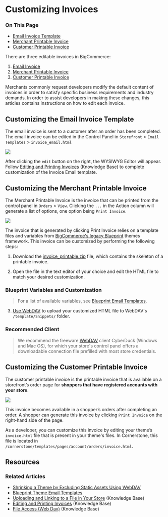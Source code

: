 <h1>Customizing Invoices</h1>
<div class="otp" id="no-index">
	<h3> On This Page </h3>
	<ul>
    <li><a href="#customizing_email">Email Invoice Template</a></li>
		<li><a href="#customizing_merchant">Merchant Printable Invoice</a></li>
    <li><a href="#customizing_customer">Customer Printable Invoice</a></li>
	</ul>
</div>

There are three editable invoices in BigCommerce:

1. [Email Invoice](/customizing_email)
2. [Merchant Printable Invoice](/customizing_merchant)
3. [Customer Printable Invoice](/customizing_customer)

Merchants commonly request developers modify the default content of invoices in order to satisfy specific business requirements and industry demands. In order to assist developers in making these changes, this articles contains instructions on how to edit each invoice.

<a href='#customizing_email' aria-hidden='true' class='block-anchor'  id='customizing_email'><i aria-hidden='true' class='linkify icon'></i></a>

## Customizing the Email Invoice Template

The email invoice is sent to a customer after an order has been completed. The email invoice can be edited in the Control Panel in `Storefront` > `Email Templates` > `invoice_email.html`

<!--
    title: 
    data: //s3.amazonaws.com/user-content.stoplight.io/6116/1540376724645
-->

![](//s3.amazonaws.com/user-content.stoplight.io/6116/1540376724645 "")

After clicking the `edit` button on the right, the WYSIWYG Editor will appear. Follow [Editing and Printing Invoices](https://support.bigcommerce.com/s/article/Invoices#custom) (Knowledge Base) to complete customization of the Invoice Email template.



<a href='#customizing_merchant' aria-hidden='true' class='block-anchor'  id='customizing_merchant'><i aria-hidden='true' class='linkify icon'></i></a>

## Customizing the Merchant Printable Invoice

The Merchant Printable Invoice is the invoice that can be printed from the control panel in `Orders` > `View`. Clicking the `...` in the Action column will generate a list of options, one option being `Print Invoice`.

<!--
    title: 
    data: //s3.amazonaws.com/user-content.stoplight.io/6116/1540376852310
-->

![](//s3.amazonaws.com/user-content.stoplight.io/6116/1540376852310 "")

The invoice that is generated by clicking Print Invoice relies on a template files and variables from [BigCommerce's legacy Blueprint](https://developer.bigcommerce.com/legacy/blueprint-themes/blueprint-email-templates) themes framework. This invoice can be customized by performing the following steps:

1. Download the [invoice_printable.zip](https://storage.googleapis.com/bigcommerce-production-dev-center/template-files/invoice_printable.zip) file, which contains the skeleton of a printable invoice.

2. Open the file in the text editor of your choice and edit the HTML file to match your desired customization.

<div class="HubBlock--callout">
<div class="CalloutBlock--">
<div class="HubBlock-content">
    
<!-- theme:  -->

###  Blueprint Variables and Customization

> For a list of available variables, see [Blueprint Email Templates](https://developer.bigcommerce.com/legacy/blueprint-themes/blueprint-email-templates).

</div>
</div>
</div>

3. [Use WebDAV](https://support.bigcommerce.com/s/article/How-do-I-add-and-link-to-a-file-in-my-store#upload-a-file) to upload your customized HTML file to WebDAV's `/template/Snippets/` folder.

<div class="HubBlock--callout">
<div class="CalloutBlock--success">
<div class="HubBlock-content">
    
<!-- theme: success -->

### Recommended Client
> We recommend the freeware [WebDAV](https://support.bigcommerce.com/s/article/File-Access-WebDAV#webdav-client) client CyberDuck (Windows and Mac OS), for which your store's control panel offers a downloadable connection file prefilled with most store credentials.

</div>
</div>
</div>



<a href='#customizing_customer' aria-hidden='true' class='block-anchor'  id='customizing_customer'><i aria-hidden='true' class='linkify icon'></i></a>

## Customizing the Customer Printable Invoice

The customer printable invoice is the printable invoice that is available on a storefront’s order page for **shoppers that have registered accounts with your store**.

<!--
    title: 
    data: //s3.amazonaws.com/user-content.stoplight.io/6116/1540377767108
-->

![](//s3.amazonaws.com/user-content.stoplight.io/6116/1540377767108 "")

This invoice becomes available in a shopper’s orders after completing an order. A shopper can generate this invoice by clicking `Print Invoice` on the right-hand side of the page.

As a developer, you can customize this invoice by editing your theme’s `invoice.html` file that is present in your theme's files. In Cornerstone, this file is located in `/cornerstone/templates/pages/account/orders/invoice.html`.



## Resources
### Related Articles
* [Shrinking a Theme by Excluding Static Assets Using WebDAV](https://developer.bigcommerce.com/stencil-docs/prepare-and-upload-a-theme/shrinking-your-theme)
* [Blueprint Theme Email Templates](https://developer.bigcommerce.com/legacy/blueprint-themes/blueprint-email-templates)
* [Uploading and Linking to a File in Your Store](https://support.bigcommerce.com/s/article/How-do-I-add-and-link-to-a-file-in-my-store#upload-a-file) (Knowledge Base)
* [Editing and Printing Invoices](https://support.bigcommerce.com/s/article/Invoices#custom) (Knowledge Base)
* [File Access (Web Dav)](https://support.bigcommerce.com/s/article/File-Access-WebDAV) (Knowledge Base)

